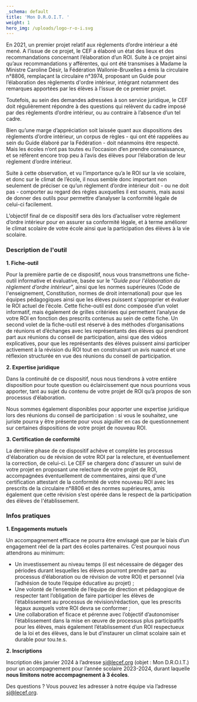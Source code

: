 ```yaml
---
_schema: default
title: 'Mon D.R.O.I.T. '
weight: 1
hero_img: /uploads/logo-r-o-i.svg
---
```

En 2021, un premier projet relatif aux règlements d’ordre intérieur a été mené. A l’issue de ce projet, le CEF a élaboré un état des lieux et des recommandations concernant l’élaboration d’un ROI. Suite à ce projet ainsi qu’aux recommandations y afférentes, qui ont été transmises à Madame la Ministre Caroline Désir, la Fédération Wallonie-Bruxelles a émis la circulaire n°8806, remplaçant la circulaire n°3974, proposant un Guide pour l’élaboration des règlements d'ordre intérieur, intégrant notamment des remarques apportées par les élèves à l’issue de ce premier projet.

Toutefois, au sein des demandes adressées à son service juridique, le CEF doit régulièrement répondre à des questions qui relèvent du cadre imposé par des règlements d’ordre intérieur, ou au contraire à l’absence d’un tel cadre.

Bien qu’une marge d’appréciation soit laissée quant aux dispositions des règlements d’ordre intérieur, un corpus de règles - qui ont été rappelées au sein du Guide élaboré par la Fédération - doit néanmoins être respecté. Mais les écoles n’ont pas toutes eu l’occasion d’en prendre connaissance, et se réfèrent encore trop peu à l’avis des élèves pour l’élaboration de leur règlement d’ordre intérieur.

Suite à cette observation, et vu l’importance qu’a le ROI sur la vie scolaire, et donc sur le climat de l’école, il nous semble donc important non seulement de préciser ce qu’un règlement d’ordre intérieur doit - ou ne doit pas - comporter au regard des règles auxquelles il est soumis, mais aussi de donner des outils pour permettre d’analyser la conformité légale de celui-ci facilement.&nbsp;

L’objectif final de ce dispositif sera dès lors d’actualiser votre règlement d’ordre intérieur pour en assurer sa conformité légale, et à terme améliorer le climat scolaire de votre école ainsi que la participation des élèves à la vie scolaire.

### Description de l'outil&nbsp;

**1\. Fiche-outil**&nbsp;

Pour la première partie de ce dispositif, nous vous transmettrons une fiche-outil informative et évaluative, basée sur le “*Guide pour l'élaboration du règlement d’ordre intérieur*”, ainsi que les normes supérieures (Code de l'enseignement, Constitution, normes de droit international) pour que les équipes pédagogiques ainsi que les élèves puissent s'approprier et évaluer le ROI actuel de l’école. Cette fiche-outil est donc composée d’un volet informatif, mais également de grilles critériées qui permettent l’analyse de votre ROI en fonction des prescrits contenus au sein de cette fiche. Un second volet de la fiche-outil est réservé à des méthodes d’organisations de réunions et d’échanges avec les représentants des élèves qui prendront part aux réunions du conseil de participation, ainsi que des vidéos explicatives, pour que les représentants des élèves puissent ainsi participer activement à la révision du ROI tout en construisant un avis nuancé et une réflexion structurée en vue des réunions du conseil de participation.

**2\. Expertise juridique**

Dans la continuité de ce dispositif, nous nous tiendrons à votre entière disposition pour toute question ou éclaircissement que nous pourrions vous apporter, tant au sujet du contenu de votre projet de ROI qu’à propos de son processus d’élaboration.

Nous sommes également disponibles pour apporter une expertise juridique lors des réunions du conseil de participation : si vous le souhaitez, une juriste pourra y être présente pour vous aiguiller en cas de questionnement sur certaines dispositions de votre projet de nouveau ROI.

**3\. Certification de conformité**

La dernière phase de ce dispositif achève et complète les processus d'élaboration ou de révision de votre ROI par la relecture, et éventuellement la correction, de celui-ci. Le CEF se chargera donc d'assurer un suivi de votre projet en proposant une relecture de votre projet de ROI, accompagnées éventuellement de commentaires, ainsi que d'une certification attestant de la conformité de votre nouveau ROI avec les prescrits de la circulaire n°8806 et des normes supérieures, amis également que cette révision s’est opérée dans le respect de la participation des élèves de l'établissement.

### Infos pratiques

**1\. Engagements mutuels**

Un accompagnement efficace ne pourra être envisagé que par le biais d’un engagement réel de la part des écoles partenaires. C’est pourquoi nous attendrons au minimum:

* Un investissement au niveau temps (il est nécessaire de dégager des périodes durant lesquelles les élèves pourront prendre part au processus d’élaboration ou de révision de votre ROI) et personnel (via l’adhésion de toute l’équipe éducative au projet) ;
* Une volonté de l’ensemble de l’équipe de direction et pédagogique de respecter tant l’obligation de faire participer les élèves de l’établissement au processus de révision/rédaction, que les prescrits légaux auxquels votre ROI devra se conformer ;
* Une collaboration ef ficace et pérenne avec l’objectif d’autonomiser l’établissement dans la mise en œuvre de processus plus participatifs pour les élèves, mais également l’établissement d’un ROI respectueux de la loi et des élèves, dans le but d’instaurer un climat scolaire sain et durable pour tou.te.s.

**2\. Inscriptions**

Inscription dès janvier 2024 à l’adresse [sj@lecef.org](mailto:sj@lecef.org) (objet : Mon D.R.O.I.T.) pour un accompagnement pour l’année scolaire 2023-2024, durant laquelle **nous limitons notre accompagnement à 3 écoles**.&nbsp;

Des questions ? Vous pouvez les adresser à notre équipe via l’adresse [sj@lecef.org](mailto:sj@lecef.org).